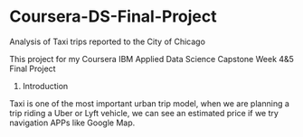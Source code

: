 # Coursera-DS-Final-Project
Analysis of Taxi trips reported to the City of Chicago

This project for my Coursera IBM Applied Data Science Capstone
Week 4&5 Final Project

1. Introduction

Taxi is one of the most important urban trip model, when we are planning a trip riding a Uber or Lyft vehicle, we can see an estimated price if we try navigation APPs like Google Map. 

